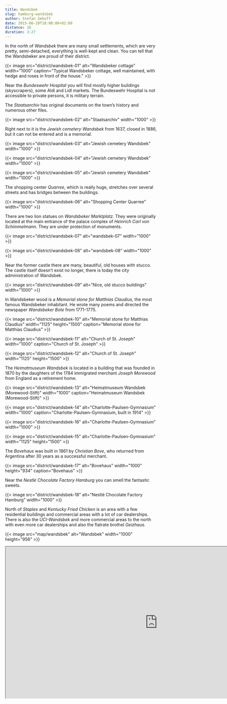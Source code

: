 ```yaml
---
title: Wandsbek
slug: hamburg-wandsbek
author: Stefan Imhoff
date: 2015-06-20T18:00:00+02:00
distance: 16
duration: 3:27
---
```


In the north of _Wandsbek_ there are many small settlements, which are very pretty, semi-detached, everything is well-kept and clean. You can tell that the Wandsbeker are proud of their district.

{{< image src="district/wandsbek-01" alt="Wandsbeker cottage" width="1000" caption="Typical Wandsbeker cottage, well maintained, with hedge and roses in front of the house." >}}

Near the _Bundeswehr Hospital_ you will find mostly higher buildings (skyscrapers), some Aldi and Lidl markets. The Bundeswehr Hospital is not accessible to private persons, it is military terrain.

The _Staatsarchiv_ has original documents on the town’s history and numerous other files.

{{< image src="district/wandsbek-02" alt="Staatsarchiv" width="1000" >}}

Right next to it is the _Jewish cemetery Wandsbek_ from 1637, closed in 1886, but it can not be entered and is a memorial.

{{< image src="district/wandsbek-03" alt="Jewish cemetery Wandsbek" width="1000" >}}

{{< image src="district/wandsbek-04" alt="Jewish cemetery Wandsbek" width="1000" >}}

{{< image src="district/wandsbek-05" alt="Jewish cemetery Wandsbek" width="1000" >}}

The shopping center _Quarree_, which is really huge, stretches over several streets and has bridges between the buildings.

{{< image src="district/wandsbek-06" alt="Shopping Center Quarree" width="1000" >}}

There are two lion statues on _Wandsbeker Marktplatz_. They were originally located at the main entrance of the palace complex of _Heinrich Carl von Schimmelmann_. They are under protection of monuments.

{{< image src="district/wandsbek-07" alt="wandsbek-07" width="1000" >}}

{{< image src="district/wandsbek-08" alt="wandsbek-08" width="1000" >}}

Near the former castle there are many, beautiful, old houses with stucco. The castle itself doesn’t exist no longer, there is today the city administration of Wandsbek.

{{< image src="district/wandsbek-09" alt="Nice, old stucco buildings" width="1000" >}}

In Wandsbeker wood is a _Memorial stone for Matthias Claudius_, the most famous Wandsbeker inhabitant. He wrote many poems and directed the newspaper _Wandsbeker Bote_ from 1771-1775.

{{< image src="district/wandsbek-10" alt="Memorial stone for Matthias Claudius" width="1125" height="1500" caption="Memorial stone for Matthias Claudius" >}}

{{< image src="district/wandsbek-11" alt="Church of St. Joseph" width="1000" caption="Church of St. Joseph" >}}

{{< image src="district/wandsbek-12" alt="Church of St. Joseph" width="1125" height="1500" >}}

The _Heimatmuseum Wandsbek_ is located in a building that was founded in 1870 by the daughters of the 1784 immigrated merchant _Joseph Morewood_ from England as a retirement home.

{{< image src="district/wandsbek-13" alt="Heimatmuseum Wandsbek (Morewood-Stift)" width="1000" caption="Heimatmuseum Wandsbek (Morewood-Stift)" >}}

{{< image src="district/wandsbek-14" alt="Charlotte-Paulsen-Gymnasium" width="1000" caption="Charlotte-Paulsen-Gymnasium, built in 1914" >}}

{{< image src="district/wandsbek-16" alt="Charlotte-Paulsen-Gymnasium" width="1000" >}}

{{< image src="district/wandsbek-15" alt="Charlotte-Paulsen-Gymnasium" width="1125" height="1500" >}}

The _Bovehaus_ was built in 1861 by _Christian Bove_, who returned from Argentina after 30 years as a successful merchant.

{{< image src="district/wandsbek-17" alt="Bovehaus" width="1000" height="934" caption="Bovehaus" >}}

Near the _Nestlé Chocolate Factory Hamburg_ you can smell the fantastic sweets.

{{< image src="district/wandsbek-18" alt="Nestlé Chocolate Factory Hamburg" width="1000" >}}

North of _Staples_ and _Kentucky Fried Chicken_ is an area with a few residential buildings and commercial areas with a lot of car dealerships. There is also the _UCI-Wandsbek_ and more commercial areas to the north with even more car dealerships and also the flatrate brothel _Geizhaus_.

{{< image src="map/wandsbek" alt="Wandsbek" width="1000" height="956" >}}

<iframe class="map" src="https://www.google.com/maps/d/u/0/embed?mid=1hN1sxADZkZP93w3CgHGzvs9HoLg" width="1000" height="500">
</iframe>
